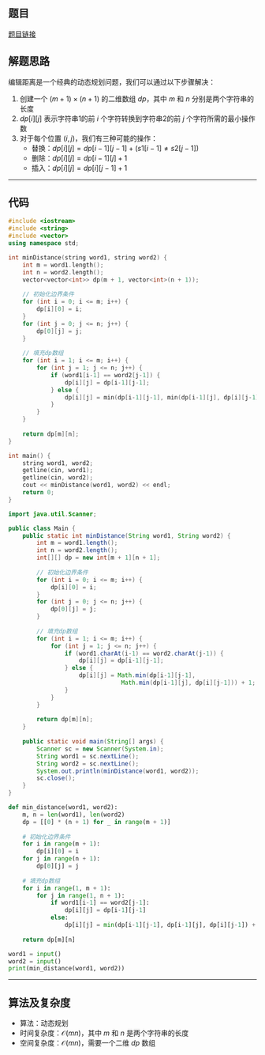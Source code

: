 ## 题目
[题目链接](https://www.nowcoder.com/practice/3959837097c7413a961a135d7104c314?tpId=37&tqId=36876&sourceUrl=/exam/oj&channenl=wgithub&fromPut=wgithub)

## 解题思路

编辑距离是一个经典的动态规划问题，我们可以通过以下步骤解决：

1. 创建一个 $(m+1) \times (n+1)$ 的二维数组 $dp$，其中 $m$ 和 $n$ 分别是两个字符串的长度
2. $dp[i][j]$ 表示字符串1的前 $i$ 个字符转换到字符串2的前 $j$ 个字符所需的最小操作数
3. 对于每个位置 $(i,j)$，我们有三种可能的操作：
   - 替换：$dp[i][j] = dp[i-1][j-1] + (s1[i-1] \neq  s2[j-1])$
   - 删除：$dp[i][j] = dp[i-1][j] + 1$
   - 插入：$dp[i][j] = dp[i][j-1] + 1$

---

## 代码

```c++ []
#include <iostream>
#include <string>
#include <vector>
using namespace std;

int minDistance(string word1, string word2) {
    int m = word1.length();
    int n = word2.length();
    vector<vector<int>> dp(m + 1, vector<int>(n + 1));
    
    // 初始化边界条件
    for (int i = 0; i <= m; i++) {
        dp[i][0] = i;
    }
    for (int j = 0; j <= n; j++) {
        dp[0][j] = j;
    }
    
    // 填充dp数组
    for (int i = 1; i <= m; i++) {
        for (int j = 1; j <= n; j++) {
            if (word1[i-1] == word2[j-1]) {
                dp[i][j] = dp[i-1][j-1];
            } else {
                dp[i][j] = min(dp[i-1][j-1], min(dp[i-1][j], dp[i][j-1])) + 1;
            }
        }
    }
    
    return dp[m][n];
}

int main() {
    string word1, word2;
    getline(cin, word1);
    getline(cin, word2);
    cout << minDistance(word1, word2) << endl;
    return 0;
}
```
```java []
import java.util.Scanner;

public class Main {
    public static int minDistance(String word1, String word2) {
        int m = word1.length();
        int n = word2.length();
        int[][] dp = new int[m + 1][n + 1];
        
        // 初始化边界条件
        for (int i = 0; i <= m; i++) {
            dp[i][0] = i;
        }
        for (int j = 0; j <= n; j++) {
            dp[0][j] = j;
        }
        
        // 填充dp数组
        for (int i = 1; i <= m; i++) {
            for (int j = 1; j <= n; j++) {
                if (word1.charAt(i-1) == word2.charAt(j-1)) {
                    dp[i][j] = dp[i-1][j-1];
                } else {
                    dp[i][j] = Math.min(dp[i-1][j-1], 
                                Math.min(dp[i-1][j], dp[i][j-1])) + 1;
                }
            }
        }
        
        return dp[m][n];
    }
    
    public static void main(String[] args) {
        Scanner sc = new Scanner(System.in);
        String word1 = sc.nextLine();
        String word2 = sc.nextLine();
        System.out.println(minDistance(word1, word2));
        sc.close();
    }
}
```
```python []
def min_distance(word1, word2):
    m, n = len(word1), len(word2)
    dp = [[0] * (n + 1) for _ in range(m + 1)]
    
    # 初始化边界条件
    for i in range(m + 1):
        dp[i][0] = i
    for j in range(n + 1):
        dp[0][j] = j
    
    # 填充dp数组
    for i in range(1, m + 1):
        for j in range(1, n + 1):
            if word1[i-1] == word2[j-1]:
                dp[i][j] = dp[i-1][j-1]
            else:
                dp[i][j] = min(dp[i-1][j-1], dp[i-1][j], dp[i][j-1]) + 1
    
    return dp[m][n]

word1 = input()
word2 = input()
print(min_distance(word1, word2))
```

---

## 算法及复杂度
- 算法：动态规划
- 时间复杂度：$\mathcal{O}(mn)$，其中 $m$ 和 $n$ 是两个字符串的长度
- 空间复杂度：$\mathcal{O}(mn)$，需要一个二维 $dp$ 数组
````
